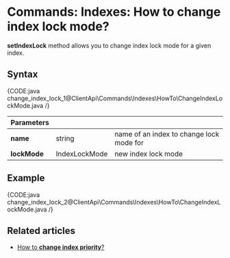 # Commands: Indexes: How to change index lock mode?

**setIndexLock** method allows you to change index lock mode for a given index.

## Syntax

{CODE:java change_index_lock_1@ClientApi\Commands\Indexes\HowTo\ChangeIndexLockMode.java /}

| Parameters | | |
| ------------- | ------------- | ----- |
| **name** | string | name of an index to change lock mode for |
| **lockMode** | IndexLockMode | new index lock mode |

## Example

{CODE:java change_index_lock_2@ClientApi\Commands\Indexes\HowTo\ChangeIndexLockMode.java /}

## Related articles

- [How to **change index priority**?](../../../../client-api/commands/indexes/how-to/change-index-priority)  
